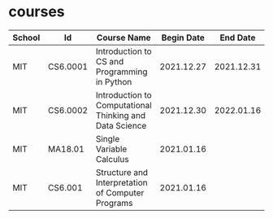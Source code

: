 # courses


| School | Id       | Course Name                                             | Begin Date  | End Date   |
|--------|----------|---------------------------------------------------------|-------------|------------|
| MIT    | CS6.0001 | Introduction to CS and Programming in Python            | 2021.12.27  | 2021.12.31 |
| MIT    | CS6.0002 | Introduction to Computational Thinking and Data Science | 2021.12.30  | 2022.01.16 |
| MIT    | MA18.01  | Single Variable Calculus                                | 2021.01.16  |            |
| MIT    | CS6.001  | Structure and Interpretation of Computer Programs       | 2021.01.16  |            |

